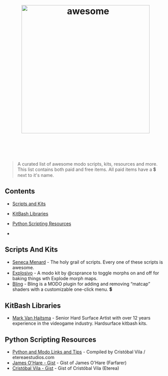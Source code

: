  <h1 align="center">
 	<br>
 	<img width="400" src="http://2011.igem.org/wiki/images/b/ba/Luxology.jpg" alt="awesome">
 	<br>
 	<br>
 	<br>
 </h1>
 
 > A curated list of awesome modo scripts, kits, resources and more. This list contains both paid and free items. 
 All paid items have a :heavy_dollar_sign: next to it's name.
 
 
## Contents
 - [Scripts and Kits](#scripts-and-kits) 
 - [KitBash Libraries](#kitbash-libraries)
 - [Python Scripting Resources](#python-scripting-resources)

-
## Scripts And Kits
- [Seneca Menard](http://www.indigosm.com/modoscripts.htm) - The holy grail of scripts. Every one of these scripts is awesome.
- [Explosivo](http://csprance.github.io/Explosivo/) - A modo kit by @csprance to toggle morphs on and off for baking things wth Explode morph maps.
- [Bling](http://www.mechanicalcolor.com/modo-kits/bling) - Bling is a MODO plugin for adding and removing “matcap” shaders with a customizable one-click menu. :heavy_dollar_sign:
 
## KitBash Libraries
- [Mark Van Haitsma](https://gumroad.com/mvhaitsma) - Senior Hard Surface Artist with over 12 years experience in the videogame industry. Hardsurface kitbash kits.


## Python Scripting Resources
- [Python and Modo Links and Tips](http://www.etereaestudios.com/modoshare/tips_python_modo.html) - Compiled by Cristóbal Vila / etereaestudios.com
- [James O'Hare - Gist](https://gist.github.com/Farfarer) - Gist of James O'Hare (Farfarer)
- [Cristóbal Vila - Gist](https://gist.github.com/Eterea) - Gist of Cristóbal Vila (Eterea)
